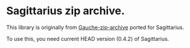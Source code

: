 # Sagittarius zip archive.

This library is originally from
 [Gauche-zip-archive](https://github.com/SaitoAtsushi/Gauche-zip-archive)
ported for Sagittarius.

To use this, you need current HEAD version (0.4.2) of Sagittarius.
